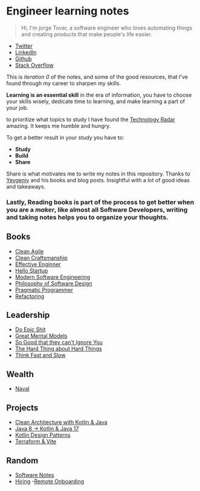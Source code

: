 # Engineer learning notes

>  Hi, I'm jorge Tovar, a software engineer who loves automating things and creating products that make people's life easier.
- [Twitter](https://twitter.com/jorgetovar621)
- [LinkedIn](https://www.linkedin.com/in/%F0%9F%93%9A-jorge-tovar-71847669/)
- [Github](https://github.com/jorgetovar)
- [Stack Overflow](https://stackoverflow.com/users/4312720/jorge-tovar)

This is *iteration 0* of the notes, and some of the good resources, that I've found through my career to sharpen my skills. 

**Learning is an essential skill** in the era of information, you have to choose your skills wisely, dedicate time to learning, and make learning a part of your job.

to prioritize what topics to study I have found the [Technology Radar](https://www.thoughtworks.com/radar) amazing. It keeps me humble and hungry.

To get a better result in your study you have to:
- **Study**
- **Build**
- **Share**

Share is what motivates me to write my notes in this repository. Thanks to [Yevgeniy](https://www.ybrikman.com) and his books and blog posts. Insightful with a lot of good ideas and takeaways. 

### Lastly, Reading books is part of the process to get better when you are a *maker*, like almost all Software Developers, writing and taking notes helps you to organize your thoughts.

## Books
- [Clean Agile](https://github.com/jorgetovar/engineer-learning-notes/blob/main/software/books/clean-agile.md)
- [Clean Craftsmanship](https://github.com/jorgetovar/engineer-learning-notes/blob/main/software/books/clean-craftsmanship.md)
- [Effective Enginner](https://github.com/jorgetovar/engineer-learning-notes/blob/main/software/books/effective-enginner.md)
- [Hello Startup](https://github.com/jorgetovar/engineer-learning-notes/blob/main/software/books/hello-startup.md)
- [Modern Software Engineering](https://github.com/jorgetovar/engineer-learning-notes/blob/main/software/books/modern-software-engineering.md)
- [Philosophy of Software Design](https://github.com/jorgetovar/engineer-learning-notes/blob/main/software/books/philosophy-of-software-design.md)
- [Pragmatic Programmer](https://github.com/jorgetovar/engineer-learning-notes/blob/main/software/books/pragmatic-programmer.md)
- [Refactoring](https://github.com/jorgetovar/engineer-learning-notes/blob/main/software/books/refactoring.md)

## Leadership

- [Do Epic Shit](https://github.com/jorgetovar/engineer-learning-notes/blob/main/leadership/do-epic-shit.md)
- [Great Mental Models](https://github.com/jorgetovar/engineer-learning-notes/blob/main/leadership/great-mental-models.md)
- [So Good that they can't Ignore You](https://github.com/jorgetovar/engineer-learning-notes/blob/main/leadership/so-good-that-they-cant-ignore-you.md)
- [The Hard Thing about Hard Things](https://github.com/jorgetovar/engineer-learning-notes/blob/main/leadership/the-hard-thing-about-hard-things.md)
- [Think Fast and Slow](https://github.com/jorgetovar/engineer-learning-notes/blob/main/leadership/think-fast-and-slow.md)

## Wealth

- [Naval](https://github.com/jorgetovar/engineer-learning-notes/blob/main/wealth/naval.md)

## Projects

- [Clean Architecture with Kotlin & Java](https://github.com/jorgetovar/engineer-learning-notes/blob/main/projects/clean-architecture.md)
- [Java 8 -> Kotlin & Java 17](https://github.com/jorgetovar/engineer-learning-notes/blob/main/projects/java-8-17-kotlin.md)
- [Kotlin Design Patterns](https://github.com/jorgetovar/engineer-learning-notes/blob/main/projects/kotlin-design-patterns.md)
- [Terraform & Vite](https://github.com/jorgetovar/engineer-learning-notes/blob/main/projects/vite-terraform.md)

## Random

- [Software Notes](https://github.com/jorgetovar/engineer-learning-notes/blob/main/software/random-software-notes.md)
- [Hiring](https://github.com/jorgetovar/engineer-learning-notes/blob/main/software/hiring-startup.md)
-[Remote Onboarding](https://github.com/jorgetovar/engineer-learning-notes/blob/main/software/remote-onboarding.md)
